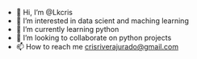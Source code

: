 - 👋 Hi, I’m @Lkcris
- 👀 I’m interested in data scient and maching learning
- 🌱 I’m currently learning python
- 💞️ I’m looking to collaborate on python projects
- 📫 How to reach me crisriverajurado@gmail.com

<!---
Lkcris/Lkcris is a ✨ special ✨ repository because its `README.md` (this file) appears on your GitHub profile.
You can click the Preview link to take a look at your changes.
--->
